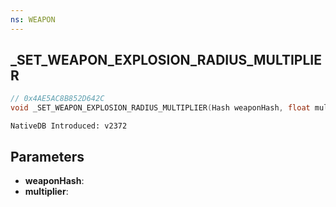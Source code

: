 ```yaml
---
ns: WEAPON
---
```

## _SET_WEAPON_EXPLOSION_RADIUS_MULTIPLIER

```c
// 0x4AE5AC8B852D642C
void _SET_WEAPON_EXPLOSION_RADIUS_MULTIPLIER(Hash weaponHash, float multiplier);
```

```
NativeDB Introduced: v2372
```

## Parameters
* **weaponHash**:
* **multiplier**:

